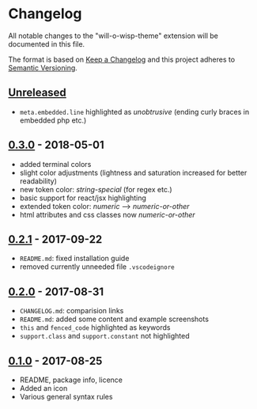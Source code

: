 # Changelog

All notable changes to the "will-o-wisp-theme" extension will be documented in this file.

The format is based on [Keep a Changelog][] and this project adheres to [Semantic Versioning][].

## [Unreleased][]

- `meta.embedded.line` highlighted as _unobtrusive_ (ending curly braces in embedded php etc.)

## [0.3.0][] - 2018-05-01

- added terminal colors
- slight color adjustments (lightness and saturation increased for better readability)
- new token color: _string-special_ (for regex etc.)
- basic support for react/jsx highlighting
- extended token color: _numeric_ --> _numeric-or-other_
- html attributes and css classes now _numeric-or-other_

## [0.2.1][] - 2017-09-22

- `README.md`: fixed installation guide
- removed currently unneeded file `.vscodeignore`

## [0.2.0][] - 2017-08-31

- `CHANGELOG.md`: comparision links
- `README.md`: added some content and example screenshots
- `this` and `fenced_code` highlighted as keywords
- `support.class` and `support.constant` not highlighted

## [0.1.0][] - 2017-08-25

- README, package info, licence
- Added an icon
- Various general syntax rules

<!-- links -->

[keep a changelog]: http://keepachangelog.com/en/1.0.0/
[semantic versioning]: http://semver.org/spec/v2.0.0.html
[unreleased]: https://github.com/simon-jaeger/vscode-will-o-wisp-theme/compare/v0.3.0...dev
[0.3.0]: https://github.com/simon-jaeger/vscode-will-o-wisp-theme/compare/v0.2.1...v0.3.0
[0.2.1]: https://github.com/simon-jaeger/vscode-will-o-wisp-theme/compare/v0.2.0...v0.2.1
[0.2.0]: https://github.com/simon-jaeger/vscode-will-o-wisp-theme/compare/v0.1.0...v0.2.0
[0.1.0]: https://github.com/simon-jaeger/vscode-will-o-wisp-theme/commit/6ddc10d7d7a8523df32516f59682093c65cab4f4
